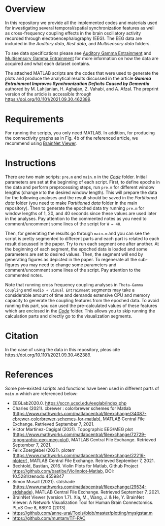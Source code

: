 # Overview
In this repository we provide all the implemented codes and materials used for investigating several temporal/spatial synchronization features as well as cross-frequency coupling effects in the brain oscillatory activity recorded through electroencephalography (EEG). The EEG data are included in the *Auditory data*, *Rest data*, and *Multisensory data* folders. 

To see data specifications please see [Auditory Gamma Entrainment](https://openneuro.org/datasets/ds003800/versions/1.0.0) and [Multisensory Gamma Entrainment](https://openneuro.org/datasets/ds003805/versions/1.0.0) for more information on how the data are acquired and what each dataset contains.

The attached MATLAB scripts are the codes that were used to generate the plots and produce the analytical results discussed in the article ***Gamma Entrainment Improves Synchronization Deficits Caused by Dementia*** authored by M. Lahijanian, H. Aghajan, Z. Vahabi, and A. Afzal. The preprint version of the article is accessible through https://doi.org/10.1101/2021.09.30.462389.

# Requirements
For running the scripts, you only need MATLAB. In addition, for producing the connectivity graphs as in Fig. 4b of the referenced article, we recommend using [BrainNet Viewer](https://www.nitrc.org/projects/bnv/).

# Instructions
There are two main scripts: `pre.m` and `main.m` in the [*Code*](/Code) folder. Initial parameters are set at the beginning of each script. First, to define epochs in the data and perform preprocessing steps, run `pre.m` for different window lengths (change `W` to the desired window length). This will prepare the data for the following analyses and the result should be saved in the *Partitioned data* folder (you need to make *Partitioned data* folder in the main repository). Then to generate the epoched data try running `pre.m` for window lengths of 1, 20, and 40 seconds since these values are used later in the analyses. Pay attention to the commented notes as you need to comment/uncomment some lines of the script for `W = 40`.

Then, for generating the results go through `main.m` and you can see the script is pretty segmented to different parts and each part is related to each result discussed in the paper. Try to run each segment one after another. At the beginning of each segment, the epoched data is loaded and some parameters are set to desired values. Then, the segment will end by generating figures as depicted in the paper. To regenerate all the sub-figures you may need to change some parameters and comment/uncomment some lines of the script. Pay attention to the commented notes. 

Note that running cross frequency coupling analyses in `Theta-Gamma Coupling` and `Audio + Visual Entrainment` segments may take a considerable amount of time and demands extensive CPU and memory capacity to generate the coupling features from the epoched data. To avoid running this part, you can used the pre-calculated values of these features which are enclosed in the [*Code*](/Code) folder. This allows you to skip running the calculation parts and directly go to the visualization segments.

# Citation
In the case of using the data in this repository, pleas cite https://doi.org/10.1101/2021.09.30.462389.

# References
Some pre-existed scripts and functions have been used in different parts of `main.m` which are referenced below:
- EEGLab2020.0. https://sccn.ucsd.edu/eeglab/index.php
-	Charles (2021). cbrewer : colorbrewer schemes for Matlab 
(https://www.mathworks.com/matlabcentral/fileexchange/34087-cbrewer-colorbrewer-schemes-for-matlab), MATLAB Central File Exchange. Retrieved September 7, 2021.
-	Víctor Martínez-Cagigal (2021). Topographic EEG/MEG plot
(https://www.mathworks.com/matlabcentral/fileexchange/72729-topographic-eeg-meg-plot), MATLAB Central File Exchange. Retrieved September 7, 2021.
-	Felix Zoergiebel (2021). ploterr 
(https://www.mathworks.com/matlabcentral/fileexchange/22216-ploterr), MATLAB Central File Exchange. Retrieved September 7, 2021.
-	Bechtold, Bastian, 2016. Violin Plots for Matlab, Github Project
https://github.com/bastibe/Violinplot-Matlab, DOI: 10.5281/zenodo.4559847
-	Simon Musall (2021). stdshade 
(https://www.mathworks.com/matlabcentral/fileexchange/29534-stdshade), MATLAB Central File Exchange. Retrieved September 7, 2021.
- BrainNet Viewer (version 1.7). Xia, M., Wang, J. & He, Y. BrainNet Viewer: A Network Visualization Tool for Human Brain Connectomics. PLoS One 8, 68910 (2013).
-	https://github.com/anne-urai/Tools/blob/master/plotting/mysigstar.m
-	https://github.com/muntam/TF-PAC
